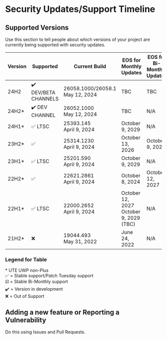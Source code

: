 # Security Updates/Support Timeline

## Supported Versions

Use this section to tell people about which versions of your project are
currently being supported with security updates.

| Version | Supported          | Current Build | EOS for Monthly Updates | EOS for Bi-Monthly Updates |
| ------- | ------------------ | ------------- | ------- | ------- |
| 24H2    | ✔️ DEV/BETA CHANNELS | 26058.1000/26058.1<br>May 12, 2024 | TBC | TBC
| 24H2*    | ✔️ DEV CHANNEL | 26052.1000<br>May 12, 2024 | TBC | N/A
| 24H1*    | :white_check_mark: LTSC | 25393.145<br>April 9, 2024 | October 9, 2029 | N/A
| 23H2*    | :white_check_mark: | 25314.1230<br>April 9, 2024 | October 13, 2026 | October 9, 2029
| 23H1*    | :white_check_mark: LTSC | 25201.590<br>April 9, 2024 | October 9, 2029 | N/A
| 22H2*    | ✅                | 22621.2861<br>April 9, 2024 | October 8, 2024 | October 12, 2027
| 22H1*    | :white_check_mark: LTSC | 22000.2652<br>April 9, 2024 | October 12, 2027<br>October 9, 2029 (TBC) | N/A
| 21H2*    | :x:                | 19044.493<br>May 31, 2022 | June 24, 2022 | N/A 

### Legend for Table
\* UTE UWP non-Plus<br>
✅ = Stable support/Patch Tuesday support<br>
☑️ = Stable Bi-Monthly support<br>
✔️ = Version in development<br>
:x: = Out of Support

## Adding a new feature or Reporting a Vulnerability

Do this using Issues and Pull Requests.
